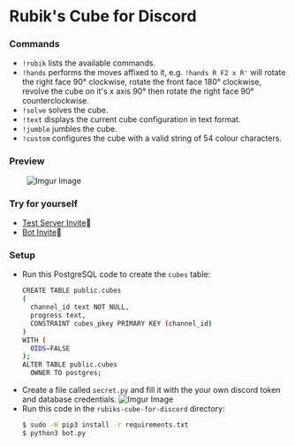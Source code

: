 # Rubik's Cube for Discord

### Commands
  - `!rubik` lists the available commands.
  - `!hands` performs the moves affixed to it, e.g. `!hands R F2 x R'` will rotate the right face 90° clockwise, rotate the front face 180° clockwise, revolve the cube on it's x axis 90° then rotate the right face 90° counterclockwise.
  - `!solve` solves the cube.
  - `!text` displays the current cube configuration in text format.
  - `!jumble` jumbles the cube.
  - `!custom` configures the cube with a valid string of 54 colour characters.

### Preview
&nbsp;&nbsp;&nbsp;&nbsp;&nbsp;&nbsp;&nbsp;&nbsp;![Imgur Image](https://i.imgur.com/xoSvkb7.gif)

### Try for yourself
  - [Test Server Invite](https://discord.gg/XbCaFr6)🔬
  - [Bot Invite](https://discordapp.com/oauth2/authorize?client_id=348589326206238730&scope=bot&permissions=0)🤖

### Setup
- Run this PostgreSQL code to create the `cubes` table:
    ```sh
    CREATE TABLE public.cubes
    (
      channel_id text NOT NULL,
      progress text,
      CONSTRAINT cubes_pkey PRIMARY KEY (channel_id)
    )
    WITH (
      OIDS=FALSE
    );
    ALTER TABLE public.cubes
      OWNER TO postgres;
    ```
- Create a file called `secret.py` and fill it with the your own discord token and database credentials.
![Imgur Image](http://i.imgur.com/Q7ZSeTZ.png)
- Run this code in the `rubiks-cube-for-discord` directory:
    ```sh
    $ sudo -H pip3 install -r requirements.txt
    $ python3 bot.py
    ```
